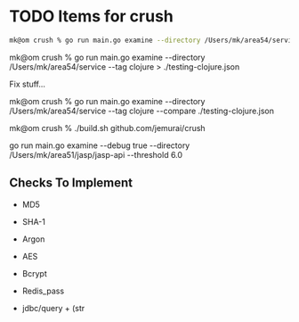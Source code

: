 # TODO Items for crush


```sh
mk@om crush % go run main.go examine --directory /Users/mk/area54/service --tag injection --ext .clj
```


mk@om crush % go run main.go examine --directory /Users/mk/area54/service --tag clojure > ./testing-clojure.json                

Fix stuff...

mk@om crush % go run main.go examine --directory /Users/mk/area54/service --tag clojure --compare ./testing-clojure.json

mk@om crush % ./build.sh github.com/jemurai/crush

go run main.go examine --debug true  --directory /Users/mk/area51/jasp/jasp-api --threshold 6.0

## Checks To Implement

- MD5
- SHA-1
- Argon
- AES
- Bcrypt

- Redis_pass

- jdbc/query + (str